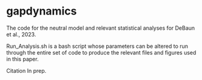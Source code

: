 # gapdynamics

The code for the neutral model and relevant statistical analyses for DeBaun et al., 2023.

Run_Analysis.sh is a bash script whose parameters can be altered to run through the entire set of code to produce the relevant files and figures used in this paper.

Citation
In prep.
